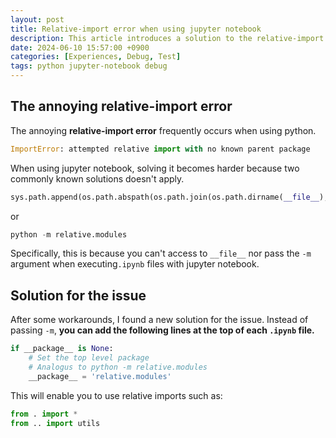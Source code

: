 ```yaml
---
layout: post
title: Relative-import error when using jupyter notebook
description: This article introduces a solution to the relative-import error when using the jupyter notebook.
date: 2024-06-10 15:57:00 +0900
categories: [Experiences, Debug, Test]
tags: python jupyter-notebook debug
---
```


## The annoying relative-import error
The annoying **relative-import error** frequently occurs when using python.
```python
ImportError: attempted relative import with no known parent package
```

When using jupyter notebook, solving it becomes harder because two commonly known solutions doesn't apply.


```python
sys.path.append(os.path.abspath(os.path.join(os.path.dirname(__file__), '..')))
```
or

```python
python -m relative.modules
```

Specifically, this is because you can't access to `__file__` nor pass the `-m` argument when executing`.ipynb` files with jupyter notebook.

## Solution for the issue
After some workarounds, I found a new solution for the issue.
Instead of passing `-m`, **you can add the following lines at the top of each `.ipynb` file.**

```python
if __package__ is None:
    # Set the top level package
    # Analogus to python -m relative.modules
    __package__ = 'relative.modules'
```
This will enable you to use relative imports such as:
```python
from . import *
from .. import utils
```